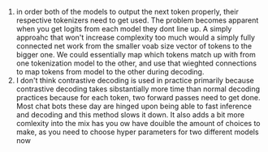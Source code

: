 1. in order both of the models to output the next token properly, their respective tokenizers need to get used. The problem becomes apparent when you get logits from each model they dont line up. A simply approahc that won't increase complexity too much would a simply fully connected net work from the smaller voab size vector of tokens to the bigger one. We could essentially map which tokens match up with from one tokenization model to the other, and use that wieghted connections to map tokens from model to the other during decoding. 
2. I don't think contrastive decoding is used in practice primarily because contrastive decoding takes sibstantially more time than normal decoding practices because for each token, two forward passes need to get done. Most chat bots these day are hinged upon being able to fast inference and decoding and this method slows it down. It also adds a bit more comlexity into the mix has you ow have douible the amount of choices to make, as you need to choose hyper parameters for two different models now